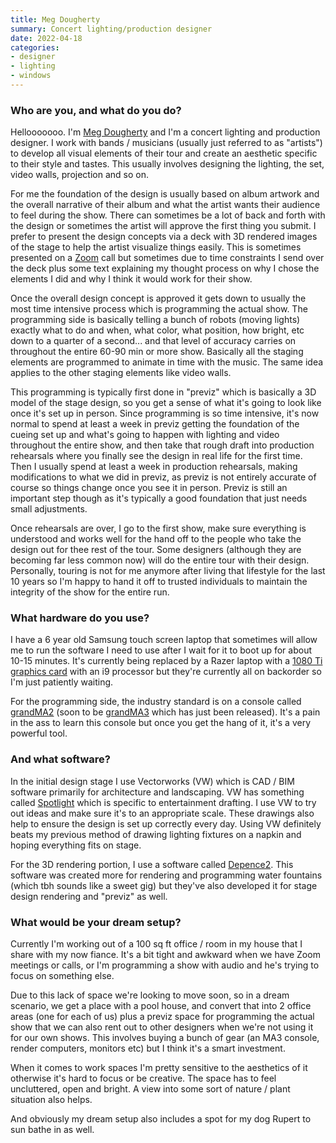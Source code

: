 ```yaml
---
title: Meg Dougherty
summary: Concert lighting/production designer
date: 2022-04-18
categories:
- designer
- lighting
- windows
---
```


### Who are you, and what do you do?

Hellooooooo. I'm [Meg Dougherty](https://megstagedesigns.com/ "Meg's website.") and I'm a concert lighting and production designer. I work with bands / musicians (usually just referred to as "artists") to develop all visual elements of their tour and create an aesthetic specific to their style and tastes. This usually involves designing the lighting, the set, video walls, projection and so on. 

For me the foundation of the design is usually based on album artwork and the overall narrative of their album and what the artist wants their audience to feel during the show. There can sometimes be a lot of back and forth with the design or sometimes the artist will approve the first thing you submit. I prefer to present the design concepts via a deck with 3D rendered images of the stage to help the artist visualize things easily. This is sometimes presented on a [Zoom][zoom.2] call but sometimes due to time constraints I send over the deck plus some text explaining my thought process on why I chose the elements I did and why I think it would work for their show.

Once the overall design concept is approved it gets down to usually the most time intensive process which is programming the actual show. The programming side is basically telling a bunch of robots (moving lights) exactly what to do and when, what color, what position, how bright, etc down to a quarter of a second... and that level of accuracy carries on throughout the entire 60-90 min or more show. Basically all the staging elements are programmed to animate in time with the music. The same idea applies to the other staging elements like video walls. 

This programming is typically first done in "previz" which is basically a 3D model of the stage design, so you get a sense of what it's going to look like once it's set up in person. Since programming is so time intensive, it's now normal to spend at least a week in previz getting the foundation of the cueing set up and what's going to happen with lighting and video throughout the entire show, and then take that rough draft into production rehearsals where you finally see the design in real life for the first time. Then I usually spend at least a week in production rehearsals, making modifications to what we did in previz, as previz is not entirely accurate of course so things change once you see it in person. Previz is still an important step though as it's typically a good foundation that just needs small adjustments. 

Once rehearsals are over, I go to the first show, make sure everything is understood and works well for the hand off to the people who take the design out for thee rest of the tour. Some designers (although they are becoming far less common now) will do the entire tour with their design. Personally, touring is not for me anymore after living that lifestyle for the last 10 years so I'm happy to hand it off to trusted individuals to maintain the integrity of the show for the entire run.

### What hardware do you use?

I have a 6 year old Samsung touch screen laptop that sometimes will allow me to run the software I need to use after I wait for it to boot up for about 10-15 minutes. It's currently being replaced by a Razer laptop with a [1080 Ti graphics card][geforce-gtx-1080-ti] with an i9 processor but they're currently all on backorder so I'm just patiently waiting.

For the programming side, the industry standard is on a console called [grandMA2][] (soon to be [grandMA3][] which has just been released). It's a pain in the ass to learn this console but once you get the hang of it, it's a very powerful tool.

### And what software?

In the initial design stage I use Vectorworks (VW) which is CAD / BIM software primarily for architecture and landscaping. VW has something called [Spotlight][spotlight.2] which is specific to entertainment drafting. I use VW to try out ideas and make sure it's to an appropriate scale. These drawings also help to ensure the design is set up correctly every day. Using VW definitely beats my previous method of drawing lighting fixtures on a napkin and hoping everything fits on stage.

For the 3D rendering portion, I use a software called [Depence2][]. This software was created more for rendering and programming water fountains (which tbh sounds like a sweet gig) but they've also developed it for stage design rendering and "previz" as well.

### What would be your dream setup?

Currently I'm working out of a 100 sq ft office / room in my house that I share with my now fiance. It's a bit tight and awkward when we have Zoom meetings or calls, or I'm programming a show with audio and he's trying to focus on something else. 

Due to this lack of space we're looking to move soon, so in a dream scenario, we get a place with a pool house, and convert that into 2 office areas (one for each of us) plus a previz space for programming the actual show that we can also rent out to other designers when we're not using it for our own shows. This involves buying a bunch of gear (an MA3 console, render computers, monitors etc) but I think it's a smart investment.

When it comes to work spaces I'm pretty sensitive to the aesthetics of it otherwise it's hard to focus or be creative. The space has to feel uncluttered, open and bright. A view into some sort of nature / plant situation also helps. 

And obviously my dream setup also includes a spot for my dog Rupert to sun bathe in as well.

[depence2]: https://www.syncronorm.com/products/depence2/overview "Software for controlling lightning and waterfalls."
[geforce-gtx-1080-ti]: https://www.nvidia.com/en-us/geforce/10-series/ "A graphics card."
[grandma2]: https://www.malighting.com/downloads/products/grandMA2/ "A console for controlling lighting."
[grandma3]: https://www.malighting.com/grandma3/ "A console for controlling lighting."
[spotlight.2]: https://www.vectorworks.net/en-US/spotlight "Software for designing and producing lighting setups."
[zoom.2]: https://zoom.us "Video conferencing software."
